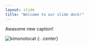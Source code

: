 ```yaml
---
layout: slide
title: "Welcome to our slide deck!"
---
```


Awasome new caption!

![kimonotocat](https://octodex.github.com/images/kimonotocat.png)
{: .center}
